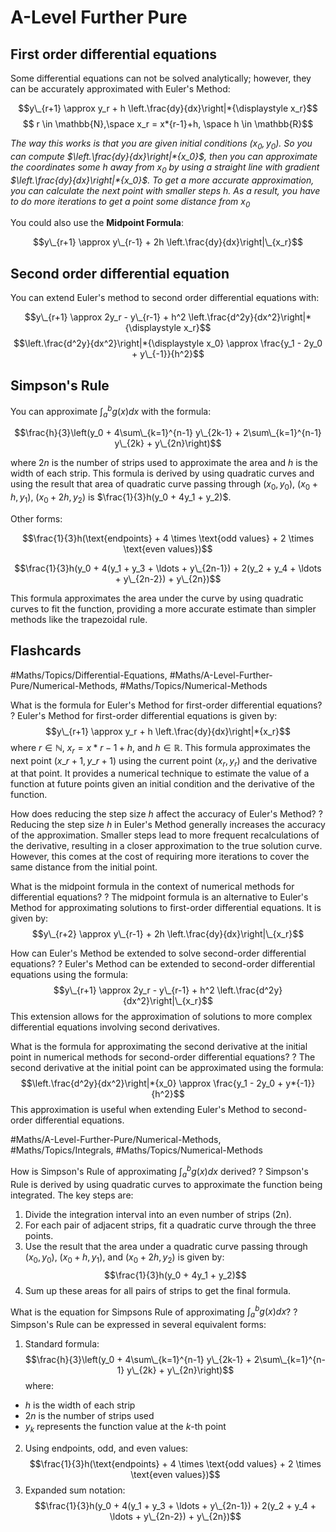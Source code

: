 # A-Level Further Pure

## First order differential equations

Some differential equations can not be solved analytically; however, they can be accurately approximated with Euler's Method:

$$y\_{r+1} \approx y_r + h \left.\frac{dy}{dx}\right|*{\displaystyle x_r}$$
$$ r \in \mathbb{N},\space x_r = x*{r-1}+h, \space h \in \mathbb{R}$$

*The way this works is that you are given initial conditions $(x_0, y_0)$. So you can compute $\left.\frac{dy}{dx}\right|*{x_0}$, then you can approximate the coordinates some $h$ away from $x_0$ by using a straight line with gradient $\left.\frac{dy}{dx}\right|*{x_0}$. To get a more accurate approximation, you can calculate the next point with smaller steps $h$. As a result, you have to do more iterations to get a point some distance from $x_0$*

You could also use the **Midpoint Formula**:

$$y\_{r+1} \approx y\_{r-1} + 2h \left.\frac{dy}{dx}\right|\_{x_r}$$

## Second order differential equation

You can extend Euler's method to second order differential equations with:

$$y\_{r+1} \approx 2y_r - y\_{r-1} + h^2 \left.\frac{d^2y}{dx^2}\right|*{\displaystyle x_r}$$
$$\left.\frac{d^2y}{dx^2}\right|*{\displaystyle x_0} \approx \frac{y_1 - 2y_0 + y\_{-1}}{h^2}$$

## Simpson's Rule

You can approximate $\int_a^b g(x) dx$ with the formula:

$$\frac{h}{3}\left(y_0 + 4\sum\_{k=1}^{n-1} y\_{2k-1} + 2\sum\_{k=1}^{n-1} y\_{2k} + y\_{2n}\right)$$

where $2n$ is the number of strips used to approximate the area and $h$ is the width of each strip.
This formula is derived by using quadratic curves and using the result that area of quadratic curve passing through $(x_0, y_0)$, $(x_0 + h, y_1)$, $(x_0 + 2h, y_2)$ is $\frac{1}{3}h(y_0 + 4y_1 + y_2)$.

Other forms:

$$\frac{1}{3}h(\text{endpoints} + 4 \times \text{odd values} + 2 \times \text{even values})$$

$$\frac{1}{3}h(y_0 + 4(y_1 + y_3 + \ldots + y\_{2n-1}) + 2(y_2 + y_4 + \ldots + y\_{2n-2}) + y\_{2n})$$

This formula approximates the area under the curve by using quadratic curves to fit the function, providing a more accurate estimate than simpler methods like the trapezoidal rule.

## Flashcards

\#Maths/Topics/Differential-Equations, #Maths/A-Level-Further-Pure/Numerical-Methods, #Maths/Topics/Numerical-Methods 

What is the formula for Euler's Method for first-order differential equations?
?
Euler's Method for first-order differential equations is given by:
$$y\_{r+1} \approx y_r + h \left.\frac{dy}{dx}\right|*{x_r}$$
where $r \in \mathbb{N}$, $x_r = x*{r-1}+h$, and $h \in \mathbb{R}$. This formula approximates the next point $(x\_{r+1}, y\_{r+1})$ using the current point $(x_r, y_r)$ and the derivative at that point.  It provides a numerical technique to estimate the value of a function at future points given an initial condition and the derivative of the function. <!--SR:!2024-09-19,1,210-->

How does reducing the step size $h$ affect the accuracy of Euler's Method?
?
Reducing the step size $h$ in Euler's Method generally increases the accuracy of the approximation. Smaller steps lead to more frequent recalculations of the derivative, resulting in a closer approximation to the true solution curve. However, this comes at the cost of requiring more iterations to cover the same distance from the initial point. <!--SR:!2024-09-19,4,270-->

What is the midpoint formula in the context of numerical methods for differential equations? ?
The midpoint formula is an alternative to Euler's Method for approximating solutions to first-order differential equations. It is given by:
$$y\_{r+2} \approx y\_{r-1} + 2h \left.\frac{dy}{dx}\right|\_{x_r}$$

How can Euler's Method be extended to solve second-order differential equations?
?
Euler's Method can be extended to second-order differential equations using the formula:
$$y\_{r+1} \approx 2y_r - y\_{r-1} + h^2 \left.\frac{d^2y}{dx^2}\right|\_{x_r}$$
This extension allows for the approximation of solutions to more complex differential equations involving second derivatives. <!--SR:!2024-09-19,1,210-->

What is the formula for approximating the second derivative at the initial point in numerical methods for second-order differential equations?
?
The second derivative at the initial point can be approximated using the formula:
$$\left.\frac{d^2y}{dx^2}\right|*{x_0} \approx \frac{y_1 - 2y_0 + y*{-1}}{h^2}$$
This approximation is useful when extending Euler's Method to second-order differential equations. <!--SR:!2024-09-19,1,207-->

\#Maths/A-Level-Further-Pure/Numerical-Methods, #Maths/Topics/Integrals, #Maths/Topics/Numerical-Methods 

How is Simpson's Rule of approximating $\int_a^b g(x) dx$ derived?
?
Simpson's Rule is derived by using quadratic curves to approximate the function being integrated. The key steps are:

1. Divide the integration interval into an even number of strips (2n).
1. For each pair of adjacent strips, fit a quadratic curve through the three points.
1. Use the result that the area under a quadratic curve passing through $(x_0, y_0)$, $(x_0 + h, y_1)$, and $(x_0 + 2h, y_2)$ is given by: $$\frac{1}{3}h(y_0 + 4y_1 + y_2)$$
1. Sum up these areas for all pairs of strips to get the final formula. <!--SR:!2024-09-27,9,270-->

What is the equation for Simpsons Rule of approximating $\int_a^b g(x) dx$?
?
Simpson's Rule can be expressed in several equivalent forms:

1. Standard formula:
   $$\frac{h}{3}\left(y_0 + 4\sum\_{k=1}^{n-1} y\_{2k-1} + 2\sum\_{k=1}^{n-1} y\_{2k} + y\_{2n}\right)$$ where:

* $h$ is the width of each strip
* $2n$ is the number of strips used
* $y_k$ represents the function value at the $k$-th point

2. Using endpoints, odd, and even values:
   $$\frac{1}{3}h(\text{endpoints} + 4 \times \text{odd values} + 2 \times \text{even values})$$
2. Expanded sum notation:
   $$\frac{1}{3}h(y_0 + 4(y_1 + y_3 + \ldots + y\_{2n-1}) + 2(y_2 + y_4 + \ldots + y\_{2n-2}) + y\_{2n})$$ <!--SR:!2024-09-19,1,210-->
